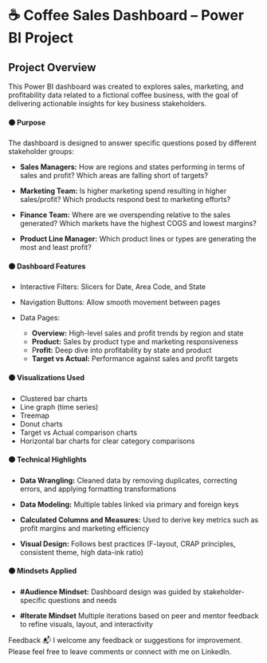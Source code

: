 # ☕ Coffee Sales Dashboard – Power BI Project

## Project Overview
This Power BI dashboard was created to explores sales, marketing, and profitability data related to a fictional coffee business, with the goal of delivering actionable insights for key business stakeholders.

#### 🟤 Purpose
The dashboard is designed to answer specific questions posed by different stakeholder groups:

  - **Sales Managers:** How are regions and states performing in terms of sales and profit? Which areas are falling short of targets?

  - **Marketing Team:** Is higher marketing spend resulting in higher sales/profit? Which products respond best to marketing efforts?

  - **Finance Team:** Where are we overspending relative to the sales generated? Which markets have the highest COGS and lowest margins?

  - **Product Line Manager:** Which product lines or types are generating the most and least profit?

#### 🟤 Dashboard Features

 - Interactive Filters: Slicers for Date, Area Code, and State
 - Navigation Buttons: Allow smooth movement between pages
 - Data Pages:

   - **Overview:** High-level sales and profit trends by region and state
   - **Product:** Sales by product type and marketing responsiveness
   - P**rofit:** Deep dive into profitability by state and product
   - **Target vs Actual:** Performance against sales and profit targets

#### 🟤 Visualizations Used

  - Clustered bar charts
  - Line graph (time series)
  - Treemap
  - Donut charts
  - Target vs Actual comparison charts
  - Horizontal bar charts for clear category comparisons

#### 🟤 Technical Highlights
- **Data Wrangling:** Cleaned data by removing duplicates, correcting errors, and applying formatting transformations

- **Data Modeling:** Multiple tables linked via primary and foreign keys

- **Calculated Columns and Measures:** Used to derive key metrics such as profit margins and marketing efficiency

- **Visual Design:** Follows best practices (F-layout, CRAP principles, consistent theme, high data-ink ratio)

#### 🟤 Mindsets Applied
- **#Audience Mindset:** Dashboard design was guided by stakeholder-specific questions and needs

- **#Iterate Mindset** Multiple iterations based on peer and mentor feedback to refine visuals, layout, and interactivity

Feedback 📬 
I welcome any feedback or suggestions for improvement. Please feel free to leave comments or connect with me on LinkedIn.
